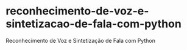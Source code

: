 # reconhecimento-de-voz-e-sintetizacao-de-fala-com-python
Reconhecimento de Voz e Sintetização de Fala com Python

